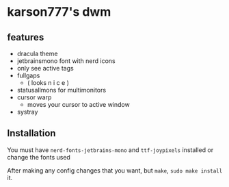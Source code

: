 # karson777's dwm 

## features
- dracula theme 
- jetbrainsmono font with nerd icons
- only see active tags
- fullgaps 
	- ( looks n i c e )
- statusallmons for multimonitors
- cursor warp 
	- moves your cursor to active window
- systray 

## Installation

You must have `nerd-fonts-jetbrains-mono` and `ttf-joypixels` installed or change the fonts used 

After making any config changes that you want, but `make`, `sudo make install` it.
